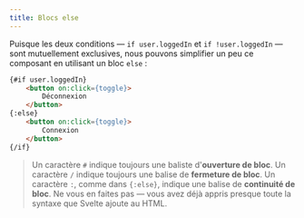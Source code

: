 ```yaml
---
title: Blocs else
---
```


Puisque les deux conditions — `if user.loggedIn` et `if !user.loggedIn` — sont mutuellement exclusives, nous pouvons simplifier un peu ce composant en utilisant un bloc `else` :

```html
{#if user.loggedIn}
	<button on:click={toggle}>
		Déconnexion
	</button>
{:else}
	<button on:click={toggle}>
		Connexion
	</button>
{/if}
```

> Un caractère `#` indique toujours une baliste d'**ouverture de bloc**. Un caractère `/` indique toujours une balise de **fermeture de bloc**. Un caractère `:`, comme dans `{:else}`, indique une balise de **continuité de bloc**. Ne vous en faites pas — vous avez déjà appris presque toute la syntaxe que Svelte ajoute au HTML.

